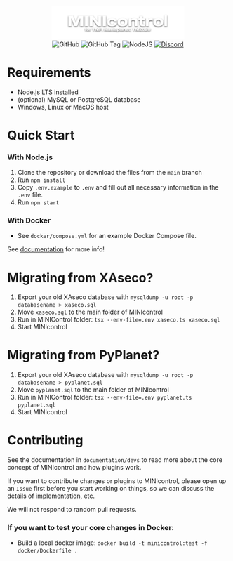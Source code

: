 <div align="center">
    <img src="./images/minicontrol.png" width="60%" />
    <br>
    <img alt="GitHub" src="https://img.shields.io/github/license/EvoEsports/minicontrol?label=License" />
    <img alt="GitHub Tag" src="https://img.shields.io/github/v/tag/evoesports/minicontrol?label=Current%20Version" />
    <img alt="NodeJS" src="https://img.shields.io/badge/node.js-6DA55F?logo=node.js&logoColor=white" />
    <a href="https://discord.gg/evoesports"><img alt="Discord" src="https://img.shields.io/discord/384138149686935562?label=Discord&logo=discord&logoColor=fff"></a>
</div>

# Requirements

- Node.js LTS installed
- (optional) MySQL or PostgreSQL database
- Windows, Linux or MacOS host

# Quick  Start

### With Node.js
1. Clone the repository or download the files from the `main` branch
2. Run `npm install`
3. Copy `.env.example` to `.env` and fill out all necessary information in the `.env` file.
4. Run `npm start`

### With Docker

* See `docker/compose.yml` for an example Docker Compose file.

See [documentation](./documentation/index.md) for more info!

# Migrating from XAseco?

1. Export your old XAseco database with `mysqldump -u root -p databasename > xaseco.sql`
2. Move `xaseco.sql` to the main folder of MINIcontrol
3. Run in MINIControl folder: `tsx --env-file=.env xaseco.ts xaseco.sql`
4. Start MINIcontrol

# Migrating from PyPlanet?

1. Export your old XAseco database with `mysqldump -u root -p databasename > pyplanet.sql`
2. Move `pyplanet.sql` to the main folder of MINIcontrol
3. Run in MINIControl folder: `tsx --env-file=.env pyplanet.ts pyplanet.sql`
4. Start MINIcontrol

# Contributing
See the documentation in `documentation/devs` to read more about the core concept of MINIcontrol and how plugins work.

If you want to contribute changes or plugins to MINIcontrol, please open up an `Issue` first before you start working on things, so we can discuss the details of implementation, etc.

We will not respond to random pull requests.

### If you want to test your core changes in Docker:

* Build a local docker image: `docker build -t minicontrol:test -f docker/Dockerfile . `
